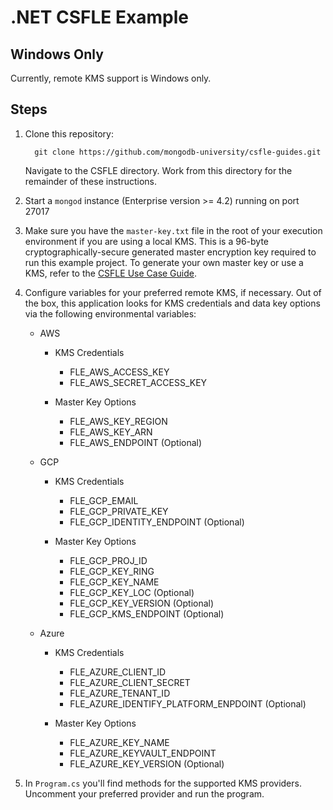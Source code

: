 # .NET CSFLE Example

## Windows Only

Currently, remote KMS support is Windows only.

## Steps

1. Clone this repository:

   ```
     git clone https://github.com/mongodb-university/csfle-guides.git
   ```

   Navigate to the CSFLE directory. Work from this directory for the remainder of these
   instructions.

2. Start a `mongod` instance (Enterprise version >= 4.2) running on port 27017

3. Make sure you have the `master-key.txt` file in the root of your
   execution environment if you are using a local KMS. This is a 96-byte cryptographically-secure generated
   master encryption key required to run this example project. To generate your
   own master key or use a KMS, refer to the [CSFLE Use Case
   Guide](https://docs.mongodb.com/ecosystem/use-cases/client-side-field-level-encryption-guide/).

4. Configure variables for your preferred remote KMS, if
   necessary. Out of the box, this application looks for KMS credentials and data key options
   via the following environmental variables:

   - AWS

     - KMS Credentials

       - FLE_AWS_ACCESS_KEY
       - FLE_AWS_SECRET_ACCESS_KEY

     - Master Key Options

       - FLE_AWS_KEY_REGION
       - FLE_AWS_KEY_ARN
       - FLE_AWS_ENDPOINT (Optional)

   - GCP

     - KMS Credentials

       - FLE_GCP_EMAIL
       - FLE_GCP_PRIVATE_KEY
       - FLE_GCP_IDENTITY_ENDPOINT (Optional)

     - Master Key Options

       - FLE_GCP_PROJ_ID
       - FLE_GCP_KEY_RING
       - FLE_GCP_KEY_NAME
       - FLE_GCP_KEY_LOC (Optional)
       - FLE_GCP_KEY_VERSION (Optional)
       - FLE_GCP_KMS_ENDPOINT (Optional)

   - Azure

     - KMS Credentials

       - FLE_AZURE_CLIENT_ID
       - FLE_AZURE_CLIENT_SECRET
       - FLE_AZURE_TENANT_ID
       - FLE_AZURE_IDENTIFY_PLATFORM_ENPDOINT (Optional)

     - Master Key Options

       - FLE_AZURE_KEY_NAME
       - FLE_AZURE_KEYVAULT_ENDPOINT
       - FLE_AZURE_KEY_VERSION (Optional)

5. In `Program.cs` you'll find methods for the supported KMS providers. Uncomment
   your preferred provider and run the program.
